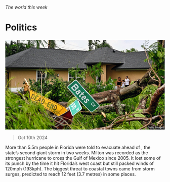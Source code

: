 ###### The world this week

# Politics 

#####  

![image](images/20241012_WWP002.jpg) 

> Oct 10th 2024 

More than 5.5m people in Florida were told to evacuate ahead of , the state’s second giant storm in two weeks. Milton was recorded as the strongest hurricane to cross the Gulf of Mexico since 2005. It lost some of its punch by the time it hit Florida’s west coast but still packed winds of 120mph (193kph). The biggest threat to coastal towns came from storm surges, predicted to reach 12 feet (3.7 metres) in some places. 

